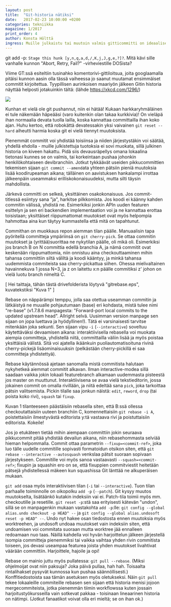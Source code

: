 ```yaml
---
layout: post
title:  "Git-historia nätiksi"
date:   2017-02-23 10:00:00 +0200
categories: tekniikka
magazine: 1/2017
print_order: 4
author: Konsta Hölttä
ingress: Muille julkaistu tai muutoin valmis gitticommitti on ideaalisesti siisti, yhtenäinen kokonaisuus. Julkaisemattomille ei ole sääntöjä; niitä kannattaa tehdä tiheään, ja niistä finaaliversion trimmaamiseen on hyvät työkalut.
---
```


git add -p: `Stage this hunk [y,n,q,a,d,/,K,j,J,g,e,?]?`. Mitä kävi sille vanhalle kunnon "Abort, Retry, Fail?" -virheviestille DOSista?

Viime GT:ssä esiteltiin tusinahko komentorivi-gittiloitsua, joita googlaamalla pitäisi kunnon aasin olla tässä vaiheessa jo saanut muutamat ensimmäiset commitit kirjoitettua. Tyypillisen aurinkoisen maariyön jälkeen Gitin historia näyttää helposti jotakuinkin tältä: (lähde https://xkcd.com/1296/)

![](https://imgs.xkcd.com/comics/git_commit.png)

Kunhan et vielä ole git pushannut, niin ei hätää! Kukaan harkkaryhmäläinen ei tule näkemään häpeääsi (varo kuitenkin olan takaa kurkkivia)! On vieläpä ihan normaalia devata tuolla lailla, koska kannattaa committailla ihan koko ajan. Huhu kertoo, että robokättä devatessakin yksi vaivainen `git reset --hard` aiheutti harmia koska git ei vielä tiennyt muutoksista.

Pienemmät commitit voi yhdistää toisiinsa ja niiden järjestystäkin voi säätää, yhdellä ehdolla - muille julkistettuja tuotoksia ei sovi muokata, sillä julkinen historia on kiveen hakattu. Pidä siis devausräpellys omana lokaalina tietonasi kunnes se on valmis, tai korkeintaan pushaa johonkin henkilökohtaiseen devibranchiin. Jotkut tykkäävät useiden pikkucommittien tekemisen sijaan `git commit --amend`ata yhteen pätsiin pieniä muutoksia lisää koodirupeaman aikana; tälläinen on aavistuksen hankalampi irrottaa jälkeenpäin useammaksi erilliskokonaisuudeksi, mutta silti täysin mahdollista.

Järkevä committi on selkeä, yksittäinen osakokonaisuus. Jos commit-titlessä esiintyy sana "ja", harkitse pilkkomista. Jos koodi ei käänny kahden commitin välissä, yhdistä ne. Esimerkiksi jonkin APIn uuden featuren esittelyn ja sen eri backendien implementaation voi ja ne kannattaa erottaa toisistaan; yksittäiset riippumattomat muutokset ovat myös helpompia hahmottaa aina kun täytyy kummastella että mitä on tapahtunut.

Commithan on muokkaus repon aiemman tilan päälle. Manuaalisin tapa pyöritellä committeja ympäriinsä on `git cherry-pick`. Se ottaa commitin muutokset ja (yrittää)suorittaa ne nykytilan päälle, oli mikä oli. Esimerkiksi jos branch B on N committia edellä branchia A, ja nämä commitit ovat keskenään riippumattomia, niin onnistuu aina checkouttaaminen mihin tahansa committiin siltä väliltä ja koodi kääntyy, ja minkä tahansa uudemmista commiteista saa cherry-pickattua siihen. Ohessa mielivaltainen havainnekuva 1 jossa N=3, ja z on laitettu x:n päälle commitiksi z' johon on vielä luotu branch nimeltä C.

[ Hei taittaja, tähän tästä drivefolderista löytyvä "gitrebase.eps", kuvatekstiksi "Kuva 1" ]

Rebase on näppärämpi temppu, jolla saa otettua useamman commitin ja lätkäistyä ne muualle pohjautumaan (base) eri kohdasta, mistä tulee nimi "re-base" (v1.7.8.6 manpagesta: "Forward-port local commits to the updated upstream head". Allright selvä. Uusimman version manpage sen sijaan on jopa luettava ja hyödyllinen!). Tätä ei varsinaisesti tarvitse mitenkään joka sekunti. Sen sijaan vipu `-i` (`--interactive`) soveltuu käytettäväksi devaamisen aikana: interaktiivisella rebasella voi muokata aiempia committeja, yhdistellä niitä, committailla väliin lisää ja myös poistaa yksittäisiä välistä. Sitä voi ajatella ikäänkuin puoliautomatisoituna rivinä cherry-pickejä lisäominaisuuksin (pelkästään cherry-pickillä ei saa committeja yhdistettyä).

Rebase käytännössä ajetaan sanomalla mistä commitista halutaan nykyhetkeä aiemmat commitit alkavan. Ilman interactive-modea sillä saadaan vaikka jokin lokaali featurebranch alkamaan uudemmasta pisteestä jos master on muuttunut. Interaktiivisena se avaa vielä tekstieditorin, jossa jokainen commit on omalla rivillään, ja niitä edeltää sana `pick`, joka tarkoittaa pätsin valitsemista. Pickin tilalle saa jonkun näistä: `edit`, `reword`, `drop` (tai poista koko rivi), `squash` tai `fixup`.

Kuvan 1 tilanteeseen päästäisiin rebasella siten, että B:ssä ollessa checkoutattaisiin uuteen branchiin C, komennettaisiin `git rebase -i A`, poistettaisiin ilmestyvästä editorista y:tä vastaava rivi ja poistuttaisiin editorista. Kokeile!

Jos jo etukäteen tietää mihin aiempaan committiin jokin seuraava pikkucommit pitää yhdistää devailun aikana, niin rebasehommasta selviää hieman helpommalla. Commit ottaa parametrin `--fixup=<commit-ref>`, joka luo tälle uudelle commitille sopivasti formatoidun otsikon siten, että `git rebase --interactive --autosquash` venkslaa pätsit suoraan sopivaan järjestykseen. Commitille voi myös sanoa vastaavasti `--squash=<commit-ref>`; fixupin ja squashin ero on se, että fixuppien commitviestit heitetään pätsejä yhdistellessä mäkeen kun squashissa Git länttää ne alkuperäisen mukaan.

`git add` osaa myös interaktiivisen tilan (`-i` tai `--interactive`). Tuon tilan parhaalle toiminnolle on oikopolku `add -p` (`--patch`). Git kysyy muutos muutokselta, lisätäänkö kutakin indeksiin vai ei. Patch-tila toimii myös mm. checkoutille ja resetille. `git reset -p`:stä saa erityisesti kätevän "undon", sillä se on manpagenkin mukaan vastakohta `add -p`:lle: `git config --global alias.undo checkout -p HEAD^ --` ja `git config --global alias.undosoft reset -p HEAD^ --`. Undo nyt hakee osan tiedostosta ennen muutoksia myös worktreehen, ja undosoft undoaa muutokset vain indeksiin siten, että undoamisen voi commitata suoraan mutta worktree jää ennalleen redoamaan nuo taas. Näillä kahdella voi hyvän harjoittelun jälkeen järjestellä isompia committeja pienemmiksi tai vaikka vaihtaa yhden rivin commitista toiseen, jos devasi useampaa featurea joista yhden muutokset livahtivat väärään committiin. Harjoittele, hajoile ja opi!

Rebase on mainio juttu myös pullatessa: `git pull --rebase`. (Miksi ohjelmoijat ovat niin paksuja? Joka päivä pullaa, hah hah. Toisaalta rintalihakset pysyvät kunnossa kun pushaa säännöllisesti.) Konffitiedostoista saa tämän asetuksen myös oletukseksi. Näin `git pull` tekee lokaaleille commiteille rebasen sen sijaan että historia menisi jojoon mergecommiteista, jotka pienemmän tiimin workflowssa kuten jossain harjoitustyökursseilla vain sotkevat pakkaa - toisinaan lineaarinen historia on nätimpi. (Jotkut fanaatikot voivat olla eri mieltä; se on ihan ok.)
